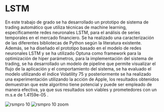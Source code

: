# LSTM
En este trabajo de grado se ha desarrollado un prototipo de sistema de trading automático que utiliza técnicas de machine learning, específicamente redes neuronales LSTM, para el análisis de series temporales en el mercado financiero. Se ha realizado una caracterización de las diferentes bibliotecas de Python según la literatura existente. Además, se ha diseñado el prototipo basado en el modelo de redes neuronales LSTM y se ha utilizado Optuna como framework para la optimización de hiper parámetros, para la implementación del sistema de trading, se ha desarrollado un modelo de pipeline que permite visualizar el flujo de la aplicación y el comportamiento del sistema, se ha evaluado el modelo utilizando el índice Volatility 75 y posteriormente se ha realizado una experimentación utilizando la acción de Apple, los resultados obtenidos demuestran que este algoritmo tiene potencial y puede ser empleado de manera efectiva, ya que sus resultados son viables y prometedores con un m.s.e de 1.4159e-05 .


![rsmpro 10](https://github.com/LauraGonzalezAlvarez/LSTM/assets/82009638/cf8852d8-eb7f-4041-8830-bde6c7b74ff3)
![rsmpro 10 zoom](https://github.com/LauraGonzalezAlvarez/LSTM/assets/82009638/d1efe761-2356-45f6-8a78-d777fe6d884b)
